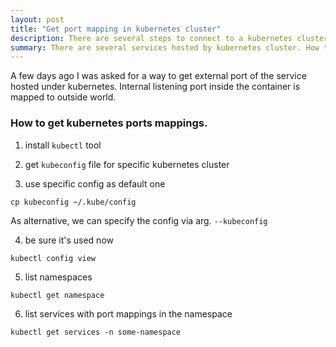 ```yaml
---
layout: post
title: "Get port mapping in kubernetes cluster"
description: There are several steps to connect to a kubernetes cluster and see port mapping.
summary: There are several services hosted by kubernetes cluster. How to obtain the ports they are available for client application?
---
```


A few days ago I was asked for a way to get external port of the service hosted under kubernetes.
Internal listening port inside the container is mapped to outside world.

### How to get kubernetes ports mappings.

1) install `kubectl` tool

2) get `kubeconfig` file for specific kubernetes cluster

3) use specific config as default one
```
cp kubeconfig ~/.kube/config
```
As alternative, we can specify the config via arg. `--kubeconfig`

4) be sure it's used now
```
kubectl config view
```

5) list namespaces
```
kubectl get namespace
```

6) list services with port mappings in the namespace
```
kubectl get services -n some-namespace
```
